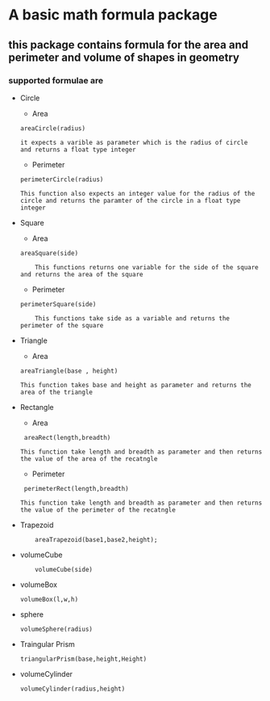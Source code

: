 # A basic math formula package 

## this package contains formula for the area and perimeter and volume of shapes in geometry

### supported formulae are 

- Circle 
    
    + Area
    ```
    areaCircle(radius)

    it expects a varible as parameter which is the radius of circle
    and returns a float type integer

    ```
    + Perimeter 
    ```
    perimeterCircle(radius)
    
    This function also expects an integer value for the radius of the circle and returns the paramter of the circle in a float type integer

    ```


- Square

    + Area

    ```
    areaSquare(side)

        This functions returns one variable for the side of the square and returns the area of the square
     ```   

    + Perimeter
    ```
    perimeterSquare(side)

        This functions take side as a variable and returns the perimeter of the square

    ```

- Triangle

    + Area

    ```
    areaTriangle(base , height)

    This function takes base and height as parameter and returns the area of the triangle

    ```


- Rectangle
    + Area

    ```
     areaRect(length,breadth)

    This function take length and breadth as parameter and then returns the value of the area of the recatngle

    ```
    + Perimeter
    ``` 
     perimeterRect(length,breadth)

    This function take length and breadth as parameter and then returns the value of the perimeter of the recatngle
    ```

- Trapezoid 
    ```
        areaTrapezoid(base1,base2,height);
    ```
- volumeCube
    ```
        volumeCube(side)
    ```

- volumeBox
    ```
    volumeBox(l,w,h)
    ```

- sphere

    ```
    volumeSphere(radius)

    ```

- Traingular Prism

    ```
    triangularPrism(base,height,Height)

    ```

- volumeCylinder 

    ```
    volumeCylinder(radius,height)

    ```